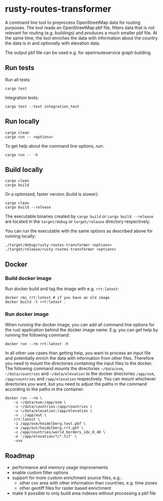 # rusty-routes-transformer

A command line tool to preprocess OpenStreetMap data for routing purposes. 
The tool reads an OpenStreetMap pbf file, filters data that is not relevant for routing (e.g. buildings) and produces a much smaller pbf file.
At the same time, the tool enriches the data with information about the country the data is in and optionally with elevation data.

The output pbf file can be used e.g. for openrouteservice graph building.

## Run tests
Run all tests:
```shell
cargo test
```

Integration tests:
```shell
cargo test --test integration_test
```

## Run locally
```shell
cargo clean
cargo run -- <options>
```

To get help about the command line options, run:
```shell
cargo run -- -h
```

## Build locally
```shell
cargo clean
cargo build
```

Or a optimized, faster version (build is slower):

```shell
cargo clean
cargo build --release
```

The executable binaries created by `cargo build` or `cargo build --release` are located in the `target/debug` or `target/release` directory respectively.

You can run the executable with the same options as described above for running locally:
```shell
./target/debug/rusty-routes-transformer <options>
./target/release/rusty-routes-transformer <options>
```


## Docker

### Build docker image

Run docker build and tag the image with e.g. `rrt:latest`:
```shell
docker rmi rrt:latest # if you have an old image
docker build -t rrt:latest .
```

### Run docker image

When running the docker image, you can add all command line options for the rust application behind the docker image name. 
E.g. you can get help by running the following command:

```shell
docker run --rm rrt:latest -h
```

In all other use cases than getting help, you want to process an input file and potentially enrich the data with 
information from other files. Therefore you need to mount the directories containing the input files to the docker.
The following command mounts the directories `~/data/osm`, `~/data/countries` and `~/data/elevation` to the docker
directories `/app/osm`, `/app/countries` and `/app/elevation` respectively.
You can mount whichever directories you want, but you need to adjust the paths in the command according to the 
paths in the container:

```shell
docker run --rm \
    -v ~/data/osm:/app/osm \
    -v ~/data/countries:/app/countries \
    -v ~/data/elevation:/app/elevation \
    -v .:/app/out \
    rrt:latest \
    -i /app/osm/heidelberg.test.pbf \
    -o /app/out/heidelberg.rrt.pbf \
    -c /app/countries/world_borders_idx_0_40 \
    -e '/app/elevation/*/*.tif' \
    -vvv
```

## Roadmap

* performance and memory usage improvements
* enable custom filter options
* support for more custom enrichment source files, e.g.:
  * other csv area with other information than countries, e.g. time zones 
  * other geotiff files for raster based enrichment
* make it possible to only build area indexes without processing a pbf file